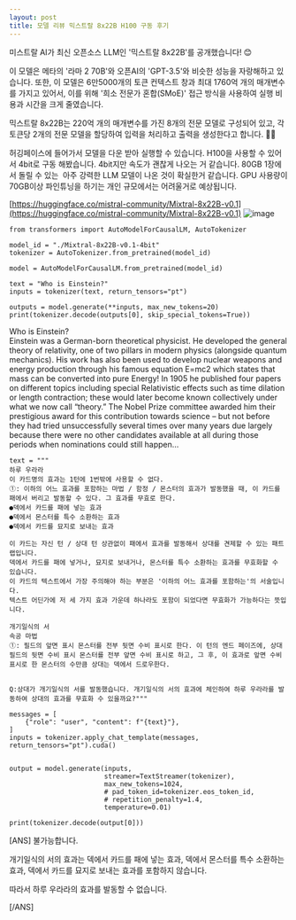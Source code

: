 ```yaml
---
layout: post
title: 모델 리뷰 믹스트랄 8x22B H100 구동 후기
---
```


미스트랄 AI가 최신 오픈소스 LLM인 '믹스트랄 8x22B'를 공개했습니다! 😊

이 모델은 메타의 '라마 2 70B'와 오픈AI의 'GPT-3.5'와 비슷한 성능을 자랑해하고 있습니다. 또한, 이 모델은 6만5000개의 토큰 컨텍스트 창과 최대 1760억 개의 매개변수를 가지고 있어서, 이를 위해 '희소 전문가 혼합(SMoE)' 접근 방식을 사용하여 실행 비용과 시간을 크게 줄였습니다.



믹스트랄 8x22B는 220억 개의 매개변수를 가진 8개의 전문 모델로 구성되어 있고, 각 토큰당 2개의 전문 모델을 할당하여 입력을 처리하고 출력을 생성한다고 합니다. 🤖✨

허깅페이스에 들어가서 모델을 다운 받아 실행할 수 있습니다. H100을 사용할 수 있어서 4bit로 구동 해봤습니다. 4bit지만 속도가 괜찮게 나오는 거 같습니다. 80GB 1장에서 돌릴 수 있는  아주 강력한 LLM 모델이 나온 것이 확실한거 같습니다. GPU 사용량이 70GB이상 파인튜닝을 하기는 개인 규모에서는 어려울거로 예상됩니다.  

[https://huggingface.co/mistral-community/Mixtral-8x22B-v0.1](https://huggingface.co/mistral-community/Mixtral-8x22B-v0.1)
![image](https://github.com/hypro2/hypro2.github.io/assets/84513149/1d6ef7be-7cd7-4b56-b278-d0ba4124e73c)


```
from transformers import AutoModelForCausalLM, AutoTokenizer

model_id = "./Mixtral-8x22B-v0.1-4bit"
tokenizer = AutoTokenizer.from_pretrained(model_id)

model = AutoModelForCausalLM.from_pretrained(model_id)

text = "Who is Einstein?"
inputs = tokenizer(text, return_tensors="pt")

outputs = model.generate(**inputs, max_new_tokens=20)
print(tokenizer.decode(outputs[0], skip_special_tokens=True))
```

Who is Einstein?  
Einstein was a German-born theoretical physicist. He developed the general theory of relativity, one of two pillars in modern physics (alongside quantum mechanics). His work has also been used to develop nuclear weapons and energy production through his famous equation E=mc2 which states that mass can be converted into pure Energy! In 1905 he published four papers on different topics including special Relativistic effects such as time dilation or length contraction; these would later become known collectively under what we now call “theory.” The Nobel Prize committee awarded him their prestigious award for this contribution towards science – but not before they had tried unsuccessfully several times over many years due largely because there were no other candidates available at all during those periods when nominations could still happen…

```
text = """
하루 우라라
이 카드명의 효과는 1턴에 1번밖에 사용할 수 없다.
①: 이하의 어느 효과를 포함하는 마법 / 함정 / 몬스터의 효과가 발동했을 때, 이 카드를 패에서 버리고 발동할 수 있다. 그 효과를 무효로 한다.
●덱에서 카드를 패에 넣는 효과
●덱에서 몬스터를 특수 소환하는 효과
●덱에서 카드를 묘지로 보내는 효과

이 카드는 자신 턴 / 상대 턴 상관없이 패에서 효과를 발동해서 상대를 견제할 수 있는 패트랩입니다.
덱에서 카드를 패에 넣거나, 묘지로 보내거나, 몬스터를 특수 소환하는 효과를 무효화할 수 있습니다.
이 카드의 텍스트에서 가장 주의해야 하는 부분은 '이하의 어느 효과를 포함하는'의 서술입니다.
텍스트 어딘가에 저 세 가지 효과 가운데 하나라도 포함이 되었다면 무효화가 가능하다는 뜻입니다.

개기일식의 서
속공 마법
①: 필드의 앞면 표시 몬스터를 전부 뒷면 수비 표시로 한다. 이 턴의 엔드 페이즈에, 상대 필드의 뒷면 수비 표시 몬스터를 전부 앞면 수비 표시로 하고, 그 후, 이 효과로 앞면 수비 표시로 한 몬스터의 수만큼 상대는 덱에서 드로우한다.


Q:상대가 개기일식의 서를 발동했습니다. 개기일식의 서의 효과에 체인하여 하루 우라라를 발동하여 상대의 효과를 무효화 수 있을까요?"""

messages = [
    {"role": "user", "content": f"{text}"},
]
inputs = tokenizer.apply_chat_template(messages, return_tensors="pt").cuda()


output = model.generate(inputs,
                        streamer=TextStreamer(tokenizer),
                        max_new_tokens=1024,
                        # pad_token_id=tokenizer.eos_token_id,
                        # repetition_penalty=1.4,
                        temperature=0.01)

print(tokenizer.decode(output[0]))
```

\[ANS\] 불가능합니다.

개기일식의 서의 효과는 덱에서 카드를 패에 넣는 효과, 덱에서 몬스터를 특수 소환하는 효과, 덱에서 카드를 묘지로 보내는 효과를 포함하지 않습니다.

따라서 하루 우라라의 효과를 발동할 수 없습니다.

\[/ANS\]
